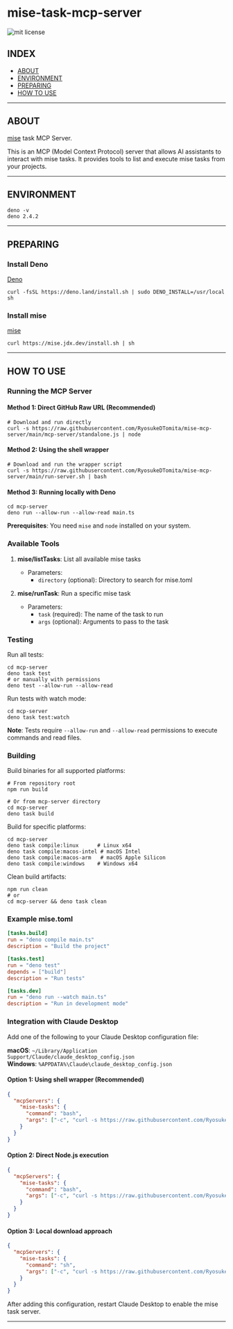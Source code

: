 # mise-task-mcp-server

![mit license](https://img.shields.io/github/license/RyosukeDTomita/mise-mcp-server)

## INDEX

- [ABOUT](#about)
- [ENVIRONMENT](#environment)
- [PREPARING](#preparing)
- [HOW TO USE](#how-to-use)

---

## ABOUT

[mise](https://github.com/jdx/mise) task MCP Server.

This is an MCP (Model Context Protocol) server that allows AI assistants to interact with mise tasks. It provides tools to list and execute mise tasks from your projects.

---

## ENVIRONMENT

```shell
deno -v
deno 2.4.2
```

---

## PREPARING

### Install Deno

[Deno](https://deno.com/)

```shell
curl -fsSL https://deno.land/install.sh | sudo DENO_INSTALL=/usr/local sh
```

### Install mise

[mise](https://mise.jdx.dev/)

```shell
curl https://mise.jdx.dev/install.sh | sh
```

---

## HOW TO USE

### Running the MCP Server

#### Method 1: Direct GitHub Raw URL (Recommended)

```shell
# Download and run directly
curl -s https://raw.githubusercontent.com/RyosukeDTomita/mise-mcp-server/main/mcp-server/standalone.js | node
```

#### Method 2: Using the shell wrapper

```shell
# Download and run the wrapper script
curl -s https://raw.githubusercontent.com/RyosukeDTomita/mise-mcp-server/main/run-server.sh | bash
```

#### Method 3: Running locally with Deno

```shell
cd mcp-server
deno run --allow-run --allow-read main.ts
```

**Prerequisites**: You need `mise` and `node` installed on your system.

### Available Tools

1. **mise/listTasks**: List all available mise tasks
   - Parameters:
     - `directory` (optional): Directory to search for mise.toml

2. **mise/runTask**: Run a specific mise task
   - Parameters:
     - `task` (required): The name of the task to run
     - `args` (optional): Arguments to pass to the task

### Testing

Run all tests:

```shell
cd mcp-server
deno task test
# or manually with permissions
deno test --allow-run --allow-read
```

Run tests with watch mode:

```shell
cd mcp-server
deno task test:watch
```

**Note**: Tests require `--allow-run` and `--allow-read` permissions to execute commands and read files.

### Building

Build binaries for all supported platforms:

```shell
# From repository root
npm run build

# Or from mcp-server directory
cd mcp-server
deno task build
```

Build for specific platforms:

```shell
cd mcp-server
deno task compile:linux      # Linux x64
deno task compile:macos-intel # macOS Intel
deno task compile:macos-arm   # macOS Apple Silicon  
deno task compile:windows    # Windows x64
```

Clean build artifacts:

```shell
npm run clean
# or
cd mcp-server && deno task clean
```

### Example mise.toml

```toml
[tasks.build]
run = "deno compile main.ts"
description = "Build the project"

[tasks.test]
run = "deno test"
depends = ["build"]
description = "Run tests"

[tasks.dev]
run = "deno run --watch main.ts"
description = "Run in development mode"
```

### Integration with Claude Desktop

Add one of the following to your Claude Desktop configuration file:

**macOS**: `~/Library/Application Support/Claude/claude_desktop_config.json`  
**Windows**: `%APPDATA%\Claude\claude_desktop_config.json`

#### Option 1: Using shell wrapper (Recommended)

```json
{
  "mcpServers": {
    "mise-tasks": {
      "command": "bash",
      "args": ["-c", "curl -s https://raw.githubusercontent.com/RyosukeDTomita/mise-mcp-server/main/run-server.sh | bash"]
    }
  }
}
```

#### Option 2: Direct Node.js execution

```json
{
  "mcpServers": {
    "mise-tasks": {
      "command": "bash", 
      "args": ["-c", "curl -s https://raw.githubusercontent.com/RyosukeDTomita/mise-mcp-server/main/mcp-server/standalone.js | node"]
    }
  }
}
```

#### Option 3: Local download approach

```json
{
  "mcpServers": {
    "mise-tasks": {
      "command": "sh",
      "args": ["-c", "curl -s https://raw.githubusercontent.com/RyosukeDTomita/mise-mcp-server/main/mcp-server/standalone.js -o /tmp/mise-mcp.js && node /tmp/mise-mcp.js"]
    }
  }
}
```

After adding this configuration, restart Claude Desktop to enable the mise task server.

---
